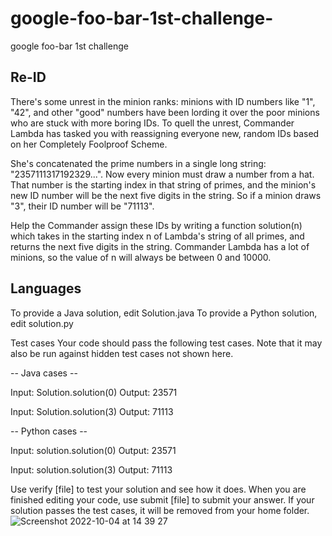 # google-foo-bar-1st-challenge-
google foo-bar 1st challenge

## Re-ID
There's some unrest in the minion ranks: minions with ID numbers like "1", "42", and other "good" numbers have been lording it over the poor minions who are stuck with more boring IDs. To quell the unrest, Commander Lambda has tasked you with reassigning everyone new, random IDs based on her Completely Foolproof Scheme.

She's concatenated the prime numbers in a single long string: "2357111317192329...". Now every minion must draw a number from a hat. That number is the starting index in that string of primes, and the minion's new ID number will be the next five digits in the string. So if a minion draws "3", their ID number will be "71113".

Help the Commander assign these IDs by writing a function solution(n) which takes in the starting index n of Lambda's string of all primes, and returns the next five digits in the string. Commander Lambda has a lot of minions, so the value of n will always be between 0 and 10000.

## Languages
To provide a Java solution, edit Solution.java To provide a Python solution, edit solution.py

Test cases
Your code should pass the following test cases. Note that it may also be run against hidden test cases not shown here.

-- Java cases -- 

Input: Solution.solution(0) 
Output: 23571

Input: Solution.solution(3) 
Output: 71113

-- Python cases --

Input: solution.solution(0) 
Output: 23571

Input: solution.solution(3) 
Output: 71113

Use verify [file] to test your solution and see how it does. When you are finished editing your code, 
use submit [file] to submit your answer. If your solution passes the test cases, it will be removed from your home folder.
![Screenshot 2022-10-04 at 14 39 27](https://user-images.githubusercontent.com/58271203/193834613-bad0938a-4f31-4aed-8af5-bd0ce94f6f1b.png)


